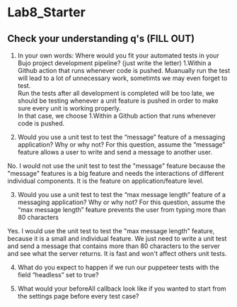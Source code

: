 # Lab8_Starter

## Check your understanding q's (FILL OUT)
1. In your own words: Where would you fit your automated tests in your Bujo project development pipeline? (just write the letter)
1.Within a Github action that runs whenever code is pushed. Muanually run the test will lead to a lot of unnecessary work, sometimts we may even forget to test. <br/>
Run the tests after all development is completed will be too late, we should be testing whenever a unit feature is pushed in order to make sure every unit is working properly.</br>
In that case, we choose 1.Within a Github action that runs whenever code is pushed.

2. Would you use a unit test to test the “message” feature of a messaging application? Why or why not? For this question, assume the “message” feature allows a user to write and send a message to another user.

No. I would not use the unit test to test the "message" feature because the "message" features is a big feature and needs the interactions of different individual components. It is the feature on application/feature level.

3. Would you use a unit test to test the “max message length” feature of a messaging application? Why or why not? For this question, assume the “max message length” feature prevents the user from typing more than 80 characters

Yes. I would use the unit test to test the "max message length" feature, because it is a small and individual feature. We just need to write a unit test and send a message that contains more than 80 characters to the server and see what the server returns. It is fast and won't affect others unit tests.

4. What do you expect to happen if we run our puppeteer tests with the field “headless” set to true?

5. What would your beforeAll callback look like if you wanted to start from the settings page before every test case?

